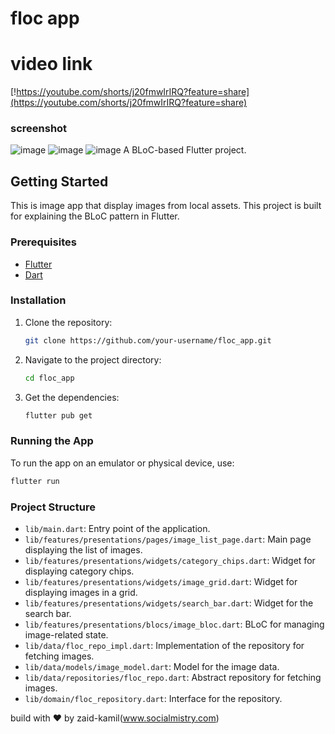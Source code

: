 
# floc app

# video link

[!https://youtube.com/shorts/j20fmwIrIRQ?feature=share](https://youtube.com/shorts/j20fmwIrIRQ?feature=share)

### screenshot
![image](screenshots/list.png)
![image](screenshots/search.png)
![image](screenshots/view.png)
A BLoC-based Flutter project.

## Getting Started

This is image app that display images from local assets. This project is built for explaining the BLoC pattern in Flutter.

### Prerequisites

- [Flutter](https://flutter.dev/docs/get-started/install)
- [Dart](https://dart.dev/get-dart)

### Installation

1. Clone the repository:
   ```sh
   git clone https://github.com/your-username/floc_app.git
   ```
2. Navigate to the project directory:
   ```sh
   cd floc_app
   ```
3. Get the dependencies:
   ```sh
   flutter pub get
   ```

### Running the App

To run the app on an emulator or physical device, use:
```sh
flutter run
```

### Project Structure

- `lib/main.dart`: Entry point of the application.
- `lib/features/presentations/pages/image_list_page.dart`: Main page displaying the list of images.
- `lib/features/presentations/widgets/category_chips.dart`: Widget for displaying category chips.
- `lib/features/presentations/widgets/image_grid.dart`: Widget for displaying images in a grid.
- `lib/features/presentations/widgets/search_bar.dart`: Widget for the search bar.
- `lib/features/presentations/blocs/image_bloc.dart`: BLoC for managing image-related state.
- `lib/data/floc_repo_impl.dart`: Implementation of the repository for fetching images.
- `lib/data/models/image_model.dart`: Model for the image data.
- `lib/data/repositories/floc_repo.dart`: Abstract repository for fetching images.
- `lib/domain/floc_repository.dart`: Interface for the repository.

build with ❤️ by zaid-kamil(www.socialmistry.com)